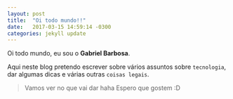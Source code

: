 ```yaml
---
layout: post
title:  "Oi todo mundo!!"
date:   2017-03-15 14:59:14 -0300
categories: jekyll update
---
```

Oi todo mundo, eu sou o **Gabriel Barbosa**.

Aqui neste blog pretendo escrever sobre vários assuntos sobre `tecnologia`, dar algumas dicas e várias outras `coisas legais`.

>Vamos ver no que vai dar haha
>Espero que gostem :D